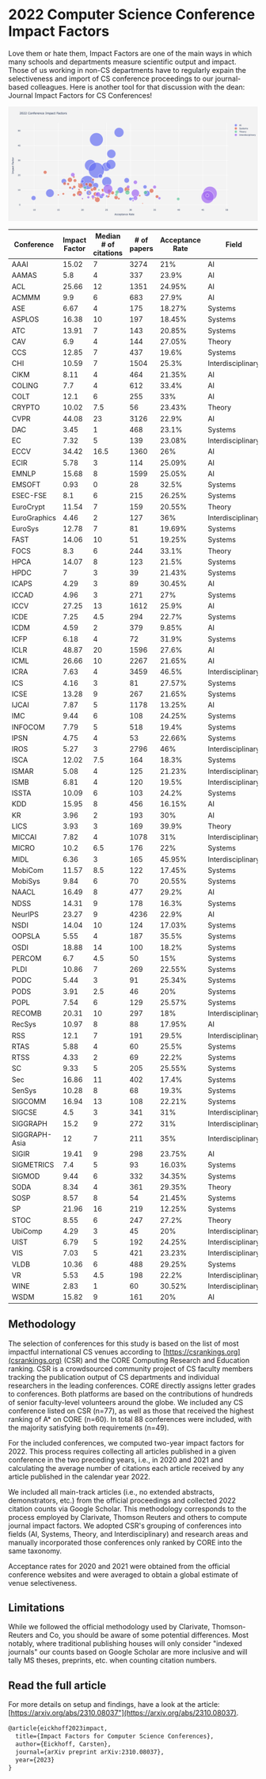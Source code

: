 # 2022 Computer Science Conference Impact Factors

Love them or hate them, Impact Factors are one of the main ways in which many schools and departments measure scientific output and impact. Those of us working in non-CS departments have to regularly expain the selectiveness and import of CS conference proceedings to our journal-based colleagues. Here is another tool for that discussion with the dean: Journal Impact Factors for CS Conferences!

![Alt text](if2022.png)
								
<table class="sortable">
  <thead>
    <tr>
      <th>Conference</th>
      <th>Impact Factor</th>
      <th>Median # of citations</th>
      <th># of papers</th>
      <th>Acceptance Rate</th>
      <th>Field</th>
    </tr>
  </thead>
  <tbody>
    <tr>
      <td>AAAI</td>
      <td>15.02</td>
      <td>7</td>
      <td>3274</td>
      <td>21%</td>
      <td>AI</td>
    </tr>
    <tr>
      <td>AAMAS</td>
      <td>5.8</td>
      <td>4</td>
      <td>337</td>
      <td>23.9%</td>
      <td>AI</td>
    </tr>
    <tr>
      <td>ACL</td>
      <td>25.66</td>
      <td>12</td>
      <td>1351</td>
      <td>24.95%</td>
      <td>AI</td>
    </tr>
    <tr>
      <td>ACMMM</td>
      <td>9.9</td>
      <td>6</td>
      <td>683</td>
      <td>27.9%</td>
      <td>AI</td>
    </tr>
    <tr>
      <td>ASE</td>
      <td>6.67</td>
      <td>4</td>
      <td>175</td>
      <td>18.27%</td>
      <td>Systems</td>
    </tr>
    <tr>
      <td>ASPLOS</td>
      <td>16.38</td>
      <td>10</td>
      <td>197</td>
      <td>18.45%</td>
      <td>Systems</td>
    </tr>
    <tr>
      <td>ATC</td>
      <td>13.91</td>
      <td>7</td>
      <td>143</td>
      <td>20.85%</td>
      <td>Systems</td>
    </tr>
    <tr>
      <td>CAV</td>
      <td>6.9</td>
      <td>4</td>
      <td>144</td>
      <td>27.05%</td>
      <td>Theory</td>
    </tr>
    <tr>
      <td>CCS</td>
      <td>12.85</td>
      <td>7</td>
      <td>437</td>
      <td>19.6%</td>
      <td>Systems</td>
    </tr>
    <tr>
      <td>CHI</td>
      <td>10.59</td>
      <td>7</td>
      <td>1504</td>
      <td>25.3%</td>
      <td>Interdisciplinary</td>
    </tr>
    <tr>
      <td>CIKM</td>
      <td>8.11</td>
      <td>4</td>
      <td>464</td>
      <td>21.35%</td>
      <td>AI</td>
    </tr>
    <tr>
      <td>COLING</td>
      <td>7.7</td>
      <td>4</td>
      <td>612</td>
      <td>33.4%</td>
      <td>AI</td>
    </tr>
    <tr>
      <td>COLT</td>
      <td>12.1</td>
      <td>6</td>
      <td>255</td>
      <td>33%</td>
      <td>AI</td>
    </tr>
    <tr>
      <td>CRYPTO</td>
      <td>10.02</td>
      <td>7.5</td>
      <td>56</td>
      <td>23.43%</td>
      <td>Theory</td>
    </tr>
    <tr>
      <td>CVPR</td>
      <td>44.08</td>
      <td>23</td>
      <td>3126</td>
      <td>22.9%</td>
      <td>AI</td>
    </tr>
    <tr>
      <td>DAC</td>
      <td>3.45</td>
      <td>1</td>
      <td>468</td>
      <td>23.1%</td>
      <td>Systems</td>
    </tr>
    <tr>
      <td>EC</td>
      <td>7.32</td>
      <td>5</td>
      <td>139</td>
      <td>23.08%</td>
      <td>Interdisciplinary</td>
    </tr>
    <tr>
      <td>ECCV</td>
      <td>34.42</td>
      <td>16.5</td>
      <td>1360</td>
      <td>26%</td>
      <td>AI</td>
    </tr>
    <tr>
      <td>ECIR</td>
      <td>5.78</td>
      <td>3</td>
      <td>114</td>
      <td>25.09%</td>
      <td>AI</td>
    </tr>
    <tr>
      <td>EMNLP</td>
      <td>15.68</td>
      <td>8</td>
      <td>1599</td>
      <td>25.05%</td>
      <td>AI</td>
    </tr>
    <tr>
      <td>EMSOFT</td>
      <td>0.93</td>
      <td>0</td>
      <td>28</td>
      <td>32.5%</td>
      <td>Systems</td>
    </tr>
    <tr>
      <td>ESEC-FSE</td>
      <td>8.1</td>
      <td>6</td>
      <td>215</td>
      <td>26.25%</td>
      <td>Systems</td>
    </tr>
    <tr>
      <td>EuroCrypt</td>
      <td>11.54</td>
      <td>7</td>
      <td>159</td>
      <td>20.55%</td>
      <td>Theory</td>
    </tr>
    <tr>
      <td>EuroGraphics</td>
      <td>4.46</td>
      <td>2</td>
      <td>127</td>
      <td>36%</td>
      <td>Interdisciplinary</td>
    </tr>
    <tr>
      <td>EuroSys</td>
      <td>12.78</td>
      <td>7</td>
      <td>81</td>
      <td>19.69%</td>
      <td>Systems</td>
    </tr>
    <tr>
      <td>FAST</td>
      <td>14.06</td>
      <td>10</td>
      <td>51</td>
      <td>19.25%</td>
      <td>Systems</td>
    </tr>
    <tr>
      <td>FOCS</td>
      <td>8.3</td>
      <td>6</td>
      <td>244</td>
      <td>33.1%</td>
      <td>Theory</td>
    </tr>
    <tr>
      <td>HPCA</td>
      <td>14.07</td>
      <td>8</td>
      <td>123</td>
      <td>21.5%</td>
      <td>Systems</td>
    </tr>
    <tr>
      <td>HPDC</td>
      <td>7</td>
      <td>3</td>
      <td>39</td>
      <td>21.43%</td>
      <td>Systems</td>
    </tr>
    <tr>
      <td>ICAPS</td>
      <td>4.29</td>
      <td>3</td>
      <td>89</td>
      <td>30.45%</td>
      <td>AI</td>
    </tr>
    <tr>
      <td>ICCAD</td>
      <td>4.96</td>
      <td>3</td>
      <td>271</td>
      <td>27%</td>
      <td>Systems</td>
    </tr>
    <tr>
      <td>ICCV</td>
      <td>27.25</td>
      <td>13</td>
      <td>1612</td>
      <td>25.9%</td>
      <td>AI</td>
    </tr>
    <tr>
      <td>ICDE</td>
      <td>7.25</td>
      <td>4.5</td>
      <td>294</td>
      <td>22.7%</td>
      <td>Systems</td>
    </tr>
    <tr>
      <td>ICDM</td>
      <td>4.59</td>
      <td>2</td>
      <td>379</td>
      <td>9.85%</td>
      <td>AI</td>
    </tr>
    <tr>
      <td>ICFP</td>
      <td>6.18</td>
      <td>4</td>
      <td>72</td>
      <td>31.9%</td>
      <td>Systems</td>
    </tr>
    <tr>
      <td>ICLR</td>
      <td>48.87</td>
      <td>20</td>
      <td>1596</td>
      <td>27.6%</td>
      <td>AI</td>
    </tr>
    <tr>
      <td>ICML</td>
      <td>26.66</td>
      <td>10</td>
      <td>2267</td>
      <td>21.65%</td>
      <td>AI</td>
    </tr>
    <tr>
      <td>ICRA</td>
      <td>7.63</td>
      <td>4</td>
      <td>3459</td>
      <td>46.5%</td>
      <td>Interdisciplinary</td>
    </tr>
    <tr>
      <td>ICS</td>
      <td>4.16</td>
      <td>3</td>
      <td>81</td>
      <td>27.57%</td>
      <td>Systems</td>
    </tr>
    <tr>
      <td>ICSE</td>
      <td>13.28</td>
      <td>9</td>
      <td>267</td>
      <td>21.65%</td>
      <td>Systems</td>
    </tr>
    <tr>
      <td>IJCAI</td>
      <td>7.87</td>
      <td>5</td>
      <td>1178</td>
      <td>13.25%</td>
      <td>AI</td>
    </tr>
    <tr>
      <td>IMC</td>
      <td>9.44</td>
      <td>6</td>
      <td>108</td>
      <td>24.25%</td>
      <td>Systems</td>
    </tr>
    <tr>
      <td>INFOCOM</td>
      <td>7.79</td>
      <td>5</td>
      <td>518</td>
      <td>19.4%</td>
      <td>Systems</td>
    </tr>
    <tr>
      <td>IPSN</td>
      <td>4.75</td>
      <td>4</td>
      <td>53</td>
      <td>22.66%</td>
      <td>Systems</td>
    </tr>
    <tr>
      <td>IROS</td>
      <td>5.27</td>
      <td>3</td>
      <td>2796</td>
      <td>46%</td>
      <td>Interdisciplinary</td>
    </tr>
    <tr>
      <td>ISCA</td>
      <td>12.02</td>
      <td>7.5</td>
      <td>164</td>
      <td>18.3%</td>
      <td>Systems</td>
    </tr>
    <tr>
      <td>ISMAR</td>
      <td>5.08</td>
      <td>4</td>
      <td>125</td>
      <td>21.23%</td>
      <td>Interdisciplinary</td>
    </tr>
    <tr>
      <td>ISMB</td>
      <td>6.81</td>
      <td>4</td>
      <td>120</td>
      <td>19.5%</td>
      <td>Interdisciplinary</td>
    </tr>
    <tr>
      <td>ISSTA</td>
      <td>10.09</td>
      <td>6</td>
      <td>103</td>
      <td>24.2%</td>
      <td>Systems</td>
    </tr>
    <tr>
      <td>KDD</td>
      <td>15.95</td>
      <td>8</td>
      <td>456</td>
      <td>16.15%</td>
      <td>AI</td>
    </tr>
    <tr>
      <td>KR</td>
      <td>3.96</td>
      <td>2</td>
      <td>193</td>
      <td>30%</td>
      <td>AI</td>
    </tr>
    <tr>
      <td>LICS</td>
      <td>3.93</td>
      <td>3</td>
      <td>169</td>
      <td>39.9%</td>
      <td>Theory</td>
    </tr>
    <tr>
      <td>MICCAI</td>
      <td>7.82</td>
      <td>4</td>
      <td>1078</td>
      <td>31%</td>
      <td>Interdisciplinary</td>
    </tr>
    <tr>
      <td>MICRO</td>
      <td>10.2</td>
      <td>6.5</td>
      <td>176</td>
      <td>22%</td>
      <td>Systems</td>
    </tr>
    <tr>
      <td>MIDL</td>
      <td>6.36</td>
      <td>3</td>
      <td>165</td>
      <td>45.95%</td>
      <td>Interdisciplinary</td>
    </tr>
    <tr>
      <td>MobiCom</td>
      <td>11.57</td>
      <td>8.5</td>
      <td>122</td>
      <td>17.45%</td>
      <td>Systems</td>
    </tr>
    <tr>
      <td>MobiSys</td>
      <td>9.84</td>
      <td>6</td>
      <td>70</td>
      <td>20.55%</td>
      <td>Systems</td>
    </tr>
    <tr>
      <td>NAACL</td>
      <td>16.49</td>
      <td>8</td>
      <td>477</td>
      <td>29.2%</td>
      <td>AI</td>
    </tr>
    <tr>
      <td>NDSS</td>
      <td>14.31</td>
      <td>9</td>
      <td>178</td>
      <td>16.3%</td>
      <td>Systems</td>
    </tr>
    <tr>
      <td>NeurIPS</td>
      <td>23.27</td>
      <td>9</td>
      <td>4236</td>
      <td>22.9%</td>
      <td>AI</td>
    </tr>
    <tr>
      <td>NSDI</td>
      <td>14.04</td>
      <td>10</td>
      <td>124</td>
      <td>17.03%</td>
      <td>Systems</td>
    </tr>
    <tr>
      <td>OOPSLA</td>
      <td>5.55</td>
      <td>4</td>
      <td>187</td>
      <td>35.5%</td>
      <td>Systems</td>
    </tr>
    <tr>
      <td>OSDI</td>
      <td>18.88</td>
      <td>14</td>
      <td>100</td>
      <td>18.2%</td>
      <td>Systems</td>
    </tr>
    <tr>
      <td>PERCOM</td>
      <td>6.7</td>
      <td>4.5</td>
      <td>50</td>
      <td>15%</td>
      <td>Systems</td>
    </tr>
    <tr>
      <td>PLDI</td>
      <td>10.86</td>
      <td>7</td>
      <td>269</td>
      <td>22.55%</td>
      <td>Systems</td>
    </tr>
    <tr>
      <td>PODC</td>
      <td>5.44</td>
      <td>3</td>
      <td>91</td>
      <td>25.34%</td>
      <td>Systems</td>
    </tr>
    <tr>
      <td>PODS</td>
      <td>3.91</td>
      <td>2.5</td>
      <td>46</td>
      <td>20%</td>
      <td>Systems</td>
    </tr>
    <tr>
      <td>POPL</td>
      <td>7.54</td>
      <td>6</td>
      <td>129</td>
      <td>25.57%</td>
      <td>Systems</td>
    </tr>
    <tr>
      <td>RECOMB</td>
      <td>20.31</td>
      <td>10</td>
      <td>297</td>
      <td>18%</td>
      <td>Interdisciplinary</td>
    </tr>
    <tr>
      <td>RecSys</td>
      <td>10.97</td>
      <td>8</td>
      <td>88</td>
      <td>17.95%</td>
      <td>AI</td>
    </tr>
    <tr>
      <td>RSS</td>
      <td>12.1</td>
      <td>7</td>
      <td>191</td>
      <td>29.5%</td>
      <td>Interdisciplinary</td>
    </tr>
    <tr>
      <td>RTAS</td>
      <td>5.88</td>
      <td>4</td>
      <td>60</td>
      <td>25.5%</td>
      <td>Systems</td>
    </tr>
    <tr>
      <td>RTSS</td>
      <td>4.33</td>
      <td>2</td>
      <td>69</td>
      <td>22.2%</td>
      <td>Systems</td>
    </tr>
    <tr>
      <td>SC</td>
      <td>9.33</td>
      <td>5</td>
      <td>205</td>
      <td>25.55%</td>
      <td>Systems</td>
    </tr>
    <tr>
      <td>Sec</td>
      <td>16.86</td>
      <td>11</td>
      <td>402</td>
      <td>17.4%</td>
      <td>Systems</td>
    </tr>
    <tr>
      <td>SenSys</td>
      <td>10.28</td>
      <td>8</td>
      <td>68</td>
      <td>19.3%</td>
      <td>Systems</td>
    </tr>
    <tr>
      <td>SIGCOMM</td>
      <td>16.94</td>
      <td>13</td>
      <td>108</td>
      <td>22.21%</td>
      <td>Systems</td>
    </tr>
    <tr>
      <td>SIGCSE</td>
      <td>4.5</td>
      <td>3</td>
      <td>341</td>
      <td>31%</td>
      <td>Interdisciplinary</td>
    </tr>
    <tr>
      <td>SIGGRAPH</td>
      <td>15.2</td>
      <td>9</td>
      <td>272</td>
      <td>31%</td>
      <td>Interdisciplinary</td>
    </tr>
    <tr>
      <td>SIGGRAPH-Asia</td>
      <td>12</td>
      <td>7</td>
      <td>211</td>
      <td>35%</td>
      <td>Interdisciplinary</td>
    </tr>
    <tr>
      <td>SIGIR</td>
      <td>19.41</td>
      <td>9</td>
      <td>298</td>
      <td>23.75%</td>
      <td>AI</td>
    </tr>
    <tr>
      <td>SIGMETRICS</td>
      <td>7.4</td>
      <td>5</td>
      <td>93</td>
      <td>16.03%</td>
      <td>Systems</td>
    </tr>
    <tr>
      <td>SIGMOD</td>
      <td>9.44</td>
      <td>6</td>
      <td>332</td>
      <td>34.35%</td>
      <td>Systems</td>
    </tr>
    <tr>
      <td>SODA</td>
      <td>8.34</td>
      <td>4</td>
      <td>361</td>
      <td>29.35%</td>
      <td>Theory</td>
    </tr>
    <tr>
      <td>SOSP</td>
      <td>8.57</td>
      <td>8</td>
      <td>54</td>
      <td>21.45%</td>
      <td>Systems</td>
    </tr>
    <tr>
      <td>SP</td>
      <td>21.96</td>
      <td>16</td>
      <td>219</td>
      <td>12.25%</td>
      <td>Systems</td>
    </tr>
    <tr>
      <td>STOC</td>
      <td>8.55</td>
      <td>6</td>
      <td>247</td>
      <td>27.2%</td>
      <td>Theory</td>
    </tr>
    <tr>
      <td>UbiComp</td>
      <td>4.29</td>
      <td>3</td>
      <td>45</td>
      <td>20%</td>
      <td>Interdisciplinary</td>
    </tr>
    <tr>
      <td>UIST</td>
      <td>6.79</td>
      <td>5</td>
      <td>192</td>
      <td>24.25%</td>
      <td>Interdisciplinary</td>
    </tr>
    <tr>
      <td>VIS</td>
      <td>7.03</td>
      <td>5</td>
      <td>421</td>
      <td>23.23%</td>
      <td>Interdisciplinary</td>
    </tr>
    <tr>
      <td>VLDB</td>
      <td>10.36</td>
      <td>6</td>
      <td>488</td>
      <td>29.25%</td>
      <td>Systems</td>
    </tr>
    <tr>
      <td>VR</td>
      <td>5.53</td>
      <td>4.5</td>
      <td>198</td>
      <td>22.2%</td>
      <td>Interdisciplinary</td>
    </tr>
    <tr>
      <td>WINE</td>
      <td>2.83</td>
      <td>1</td>
      <td>60</td>
      <td>30.52%</td>
      <td>Interdisciplinary</td>
    </tr>
    <tr>
      <td>WSDM</td>
      <td>15.82</td>
      <td>9</td>
      <td>161</td>
      <td>20%</td>
      <td>AI</td>
    </tr>
  </tbody>
</table>

## Methodology
The selection of conferences for this study is based on the list of most impactful international CS venues according to [https://csrankings.org](csrankings.org) (CSR) and the CORE Computing Research and Education ranking. CSR is a crowdsourced community project of CS faculty members tracking the publication output of CS departments and individual researchers in the leading conferences. CORE directly assigns letter grades to conferences. Both platforms are based on the contributions of hundreds of senior faculty-level volunteers around the globe. We included any CS conference listed on CSR (n=77), as well as those that received the highest ranking of A* on CORE (n=60). In total 88 conferences were included, with the majority satisfying both requirements (n=49).

For the included conferences, we computed two-year impact factors for 2022. This process requires collecting all articles published in a given conference in the two preceding years, i.e., in 2020 and 2021 and calculating the average number of citations each article received by any article published in the calendar year 2022.

We included all main-track articles (i.e., no extended abstracts, demonstrators, etc.) from the official proceedings and collected 2022 citation counts via Google Scholar. This methodology corresponds to the process employed by Clarivate, Thomson Reuters and others to compute journal impact factors. We adopted CSR's grouping of conferences into fields (AI, Systems, Theory, and Interdisciplinary) and research areas and manually incorporated those conferences only ranked by CORE into the same taxonomy.

Acceptance rates for 2020 and 2021 were obtained from the official conference websites and were averaged to obtain a global estimate of venue selectiveness.

## Limitations
While we followed the official methodology used by Clarivate, Thomson-Reuters and Co, you should be aware of some potential differences. Most notably, where traditional publishing houses will only consider "indexed journals" our counts based on Google Scholar are more inclusive and will tally MS theses, preprints, etc. when counting citation numbers.

## Read the full article
For more details on setup and findings, have a look at the article: [https://arxiv.org/abs/2310.08037"](https://arxiv.org/abs/2310.08037).
								
```
@article{eickhoff2023impact,
  title={Impact Factors for Computer Science Conferences},
  author={Eickhoff, Carsten},
  journal={arXiv preprint arXiv:2310.08037},
  year={2023}
}
```
